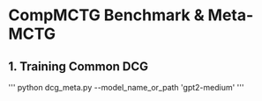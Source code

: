 # CompMCTG Benchmark \& Meta-MCTG
## 1. Training Common DCG
'''
python dcg_meta.py --model_name_or_path 'gpt2-medium'
'''
